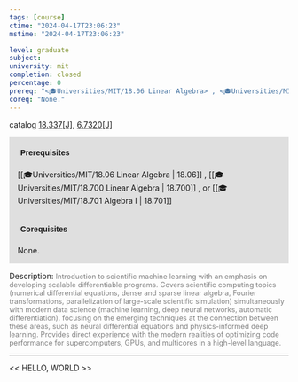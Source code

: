 ```yaml
---
tags: [course]
ctime: "2024-04-17T23:06:23"
mstime: "2024-04-17T23:06:23"

level: graduate
subject: 
university: mit
completion: closed
percentage: 0
prereq: "<🎓Universities/MIT/18.06 Linear Algebra> , <🎓Universities/MIT/18.700 Linear Algebra> , or <🎓Universities/MIT/18.701 Algebra I>"
coreq: "None."
---
```


catalog [18.337[J]](http://student.mit.edu/catalog/m18a.html#18.337), [6.7320[J]](http://student.mit.edu/catalog/m6c.html#6.7320)

<span style="display: block; padding: 15px; background-color: rgb(100, 100, 100, 0.2);"><font id="m_prereq1730_0" style="display: block; font-family: Arial, sans-serif; font-weight: bold; padding: 5px">Prerequisites</font><br><span id="prereq1730_0">[[🎓Universities/MIT/18.06 Linear Algebra | 18.06]] , [[🎓Universities/MIT/18.700 Linear Algebra | 18.700]] , or [[🎓Universities/MIT/18.701 Algebra I | 18.701]]</span></span>
<span style="display: block; padding: 15px; background-color: rgb(100, 100, 100, 0.2);"><font id="m_coreq1730_0" style="display: block; font-family: Arial, sans-serif; font-weight: bold; padding: 5px">Corequisites</font><br><span id="coreq1730_0">None.</span></span>

<font style="">Description:</font>
<font style="color: grey; font-size: 0.8rem;">Introduction to scientific machine learning with an emphasis on developing scalable differentiable programs. Covers scientific computing topics (numerical differential equations, dense and sparse linear algebra, Fourier transformations, parallelization of large-scale scientific simulation) simultaneously with modern data science (machine learning, deep neural networks, automatic differentiation), focusing on the emerging techniques at the connection between these areas, such as neural differential equations and physics-informed deep learning. Provides direct experience with the modern realities of optimizing code performance for supercomputers, GPUs, and multicores in a high-level language.</font>



---

<< HELLO, WORLD >>
